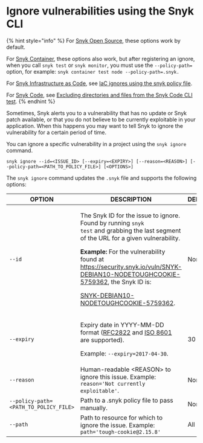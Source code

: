 # Ignore vulnerabilities using the Snyk CLI

{% hint style="info" %}
For [Snyk Open Source](../../../scan-with-snyk/snyk-open-source/), these options work by default.

For [Snyk Container](../../../scan-with-snyk/snyk-container/), these options also work, but after registering an ignore, when you call `snyk test` or `snyk monitor`, you must use the `--policy-path=` option, for example: `snyk container test node --policy-path=.snyk.`

For [Snyk Infrastructure as Code](../../../scan-with-snyk/snyk-iac/scan-your-iac-source-code/), see [IaC ignores using the snyk policy file](snyk-cli-for-iac/iac-ignores-using-the-.snyk-policy-file.md).

For [Snyk Code](../../../scan-with-snyk/snyk-code/), see [Excluding directories and files from the Snyk Code CLI test](snyk-cli-for-snyk-code/exclude-directories-and-files-from-snyk-code-cli-tests.md).
{% endhint %}

Sometimes, Snyk alerts you to a vulnerability that has no update or Snyk patch available, or that you do not believe to be currently exploitable in your application. When this happens you may want to tell Snyk to ignore the vulnerability for a certain period of time.

You can ignore a specific vulnerability in a project using the `snyk ignore` command.

`snyk ignore --id=<ISSUE_ID> [--expiry=<EXPIRY>] [--reason=<REASON>] [--policy-path=<PATH_TO_POLICY_FILE>] [<OPTIONS>]`

The `snyk ignore` command updates the `.snyk` file and supports the following options:

| **OPTION**                            | **DESCRIPTION**                                                                                                                                                                                                                                                                                                                                                                                                                                                                                                              | **DEFAULT** | **REQUIRED** |
| ------------------------------------- | ---------------------------------------------------------------------------------------------------------------------------------------------------------------------------------------------------------------------------------------------------------------------------------------------------------------------------------------------------------------------------------------------------------------------------------------------------------------------------------------------------------------------------- | ----------- | ------------ |
| `--id`                                | <p>The Snyk ID for the issue to ignore. Found by running <code>snyk test</code> and grabbing the last segment of the URL for a given vulnerability.</p><p><strong>Example:</strong> For the vulnerability found at <a href="https://security.snyk.io/vuln/SNYK-DEBIAN10-NODETOUGHCOOKIE-5759362">https://security.snyk.io/vuln/SNYK-DEBIAN10-NODETOUGHCOOKIE-5759362</a>, the Snyk ID is:</p><p><a href="https://security.snyk.io/vuln/SNYK-DEBIAN10-NODETOUGHCOOKIE-5759362">SNYK-DEBIAN10-NODETOUGHCOOKIE-5759362</a>.</p> | None        | Yes          |
| `--expiry`                            | <p>Expiry date in YYYY-MM-DD format (<a href="https://tools.ietf.org/html/rfc2822#page-14">RFC2822</a> and <a href="https://www.iso.org/iso-8601-date-and-time-format.html">ISO 8601</a> are supported).</p><p>Example: <code>--expiry=2017-04-30</code>.</p>                                                                                                                                                                                                                                                                | 30 days     | No           |
| `--reason`                            | Human-readable \<REASON> to ignore this issue. Example: `reason='Not currently exploitable'`.                                                                                                                                                                                                                                                                                                                                                                                                                                | None        | No           |
| `--policy-path=<PATH_TO_POLICY_FILE>` | Path to a .snyk policy file to pass manually.                                                                                                                                                                                                                                                                                                                                                                                                                                                                                | None        | No           |
| `--path`                              | Path to resource for which to ignore the issue. Example: `path='tough-cookie@2.15.8'`                                                                                                                                                                                                                                                                                                                                                                                                                                        | All         | No           |
